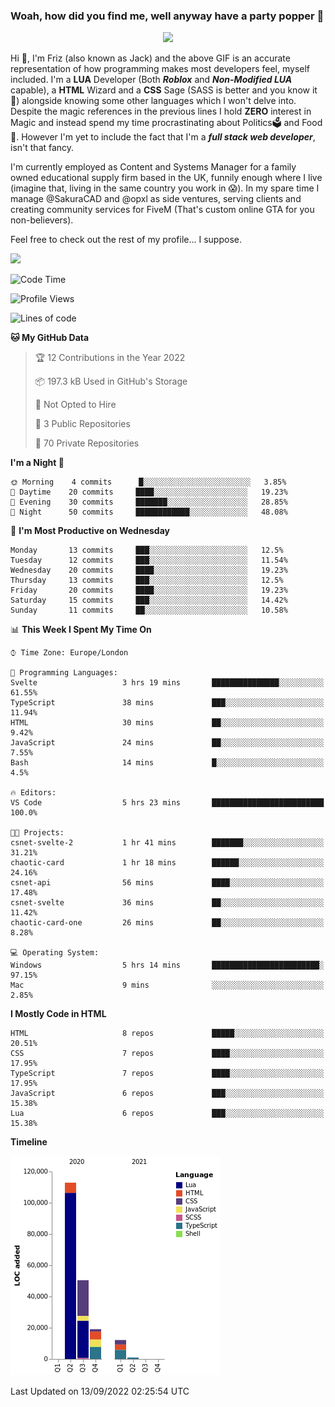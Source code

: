 ### Woah, how did you find me, well anyway have a party popper 🎉

<p align="center">
  <img  src="https://66.media.tumblr.com/d2766024a15e8c140bf20f314664eed2/d1615166bf58615c-d8/s400x600/aabc473a64edc43599d5345fd1e9e792d66ecc48.gifv">
</p>

Hi :wave:, I'm Friz (also known as Jack) and the above GIF is an accurate representation of how programming makes most developers feel, myself included. I'm a **LUA** Developer (Both ***Roblox*** and ***Non-Modified LUA*** capable), a **HTML** Wizard and a **CSS** Sage (SASS is better and you know it :pray:) alongside knowing some other languages which I won't delve into. Despite the magic references in the previous lines I hold **ZERO** interest in Magic and instead spend my time procrastinating about Politics🗳️ and Food🍔. However I'm yet to include the fact that I'm a ***full stack web developer***, isn't that fancy.

I'm currently employed as Content and Systems Manager for a family owned educational supply firm based in the UK, funnily enough where I live (imagine that, living in the same country you work in 😱). In my spare time I manage @SakuraCAD and @opxl as side ventures, serving clients and creating community services for FiveM (That's custom online GTA for you non-believers).

Feel free to check out the rest of my profile... I suppose.

<a href="https://github.com/anuraghazra/github-readme-stats">
  <img  src="https://github-readme-stats.vercel.app/api?username=JackOPXL&count_private=true&show_icons=true&theme=tokyonight" />
</a>



<!--START_SECTION:waka-->
![Code Time](http://img.shields.io/badge/Code%20Time-565%20hrs%2044%20mins-blue)

![Profile Views](http://img.shields.io/badge/Profile%20Views-0-blue)

![Lines of code](https://img.shields.io/badge/From%20Hello%20World%20I%27ve%20Written-199%20Thousand%20lines%20of%20code-blue)

**🐱 My GitHub Data** 

> 🏆 12 Contributions in the Year 2022
 > 
> 📦 197.3 kB Used in GitHub's Storage 
 > 
> 🚫 Not Opted to Hire
 > 
> 📜 3 Public Repositories 
 > 
> 🔑 70 Private Repositories  
 > 
**I'm a Night 🦉** 

```text
🌞 Morning    4 commits      █░░░░░░░░░░░░░░░░░░░░░░░░   3.85% 
🌆 Daytime    20 commits     ████░░░░░░░░░░░░░░░░░░░░░   19.23% 
🌃 Evening    30 commits     ███████░░░░░░░░░░░░░░░░░░   28.85% 
🌙 Night      50 commits     ████████████░░░░░░░░░░░░░   48.08%

```
📅 **I'm Most Productive on Wednesday** 

```text
Monday       13 commits     ███░░░░░░░░░░░░░░░░░░░░░░   12.5% 
Tuesday      12 commits     ███░░░░░░░░░░░░░░░░░░░░░░   11.54% 
Wednesday    20 commits     ████░░░░░░░░░░░░░░░░░░░░░   19.23% 
Thursday     13 commits     ███░░░░░░░░░░░░░░░░░░░░░░   12.5% 
Friday       20 commits     ████░░░░░░░░░░░░░░░░░░░░░   19.23% 
Saturday     15 commits     ███░░░░░░░░░░░░░░░░░░░░░░   14.42% 
Sunday       11 commits     ██░░░░░░░░░░░░░░░░░░░░░░░   10.58%

```


📊 **This Week I Spent My Time On** 

```text
⌚︎ Time Zone: Europe/London

💬 Programming Languages: 
Svelte                   3 hrs 19 mins       ███████████████░░░░░░░░░░   61.55% 
TypeScript               38 mins             ███░░░░░░░░░░░░░░░░░░░░░░   11.94% 
HTML                     30 mins             ██░░░░░░░░░░░░░░░░░░░░░░░   9.42% 
JavaScript               24 mins             ██░░░░░░░░░░░░░░░░░░░░░░░   7.55% 
Bash                     14 mins             █░░░░░░░░░░░░░░░░░░░░░░░░   4.5%

🔥 Editors: 
VS Code                  5 hrs 23 mins       █████████████████████████   100.0%

🐱‍💻 Projects: 
csnet-svelte-2           1 hr 41 mins        ███████░░░░░░░░░░░░░░░░░░   31.21% 
chaotic-card             1 hr 18 mins        ██████░░░░░░░░░░░░░░░░░░░   24.16% 
csnet-api                56 mins             ████░░░░░░░░░░░░░░░░░░░░░   17.48% 
csnet-svelte             36 mins             ██░░░░░░░░░░░░░░░░░░░░░░░   11.42% 
chaotic-card-one         26 mins             ██░░░░░░░░░░░░░░░░░░░░░░░   8.28%

💻 Operating System: 
Windows                  5 hrs 14 mins       ████████████████████████░   97.15% 
Mac                      9 mins              ░░░░░░░░░░░░░░░░░░░░░░░░░   2.85%

```

**I Mostly Code in HTML** 

```text
HTML                     8 repos             █████░░░░░░░░░░░░░░░░░░░░   20.51% 
CSS                      7 repos             ████░░░░░░░░░░░░░░░░░░░░░   17.95% 
TypeScript               7 repos             ████░░░░░░░░░░░░░░░░░░░░░   17.95% 
JavaScript               6 repos             ███░░░░░░░░░░░░░░░░░░░░░░   15.38% 
Lua                      6 repos             ███░░░░░░░░░░░░░░░░░░░░░░   15.38%

```


**Timeline**

![Chart not found](https://raw.githubusercontent.com/JackOPXL/JackOPXL/master/charts/bar_graph.png) 


 Last Updated on 13/09/2022 02:25:54 UTC
<!--END_SECTION:waka-->


